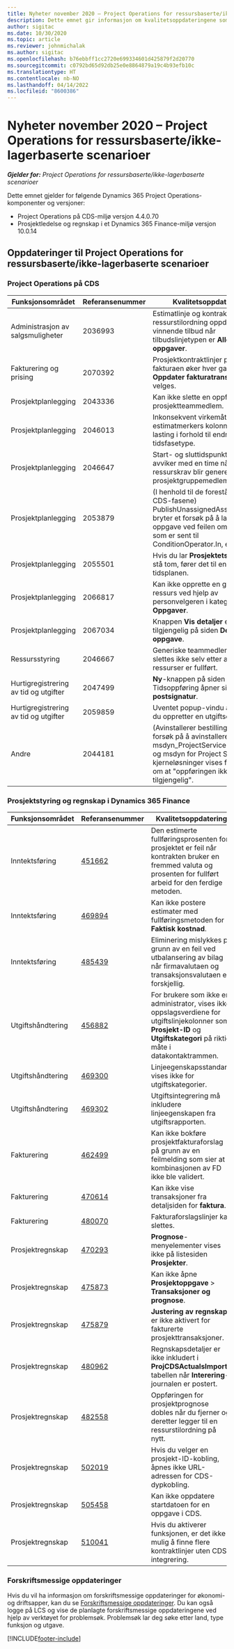 ```yaml
---
title: Nyheter november 2020 – Project Operations for ressursbaserte/ikke-lagerbaserte scenarioer
description: Dette emnet gir informasjon om kvalitetsoppdateringene som er tilgjengelige i november 2020-versjonen av Project Operations for ressursbaserte/ikke-lagerførte scenarioer.
author: sigitac
ms.date: 10/30/2020
ms.topic: article
ms.reviewer: johnmichalak
ms.author: sigitac
ms.openlocfilehash: b76ebbff1cc2720e699334601d425879f2d20770
ms.sourcegitcommit: c0792bd65d92db25e0e8864879a19c4b93efb10c
ms.translationtype: HT
ms.contentlocale: nb-NO
ms.lasthandoff: 04/14/2022
ms.locfileid: "8600386"
---
```

# <a name="whats-new-november-2020---project-operations-for-resourcenon-stocked-based-scenarios"></a>Nyheter november 2020 – Project Operations for ressursbaserte/ikke-lagerbaserte scenarioer

_**Gjelder for:** Project Operations for ressursbaserte/ikke-lagerbaserte scenarioer_

Dette emnet gjelder for følgende Dynamics 365 Project Operations-komponenter og versjoner:

- Project Operations på CDS-miljø versjon 4.4.0.70
- Prosjektledelse og regnskap i et Dynamics 365 Finance-miljø versjon 10.0.14

## <a name="updates-to-project-operations-for-resource-non-stocked-based-scenarios"></a>Oppdateringer til Project Operations for ressursbaserte/ikke-lagerbaserte scenarioer

### <a name="project-operations-on-cds"></a>Project Operations på CDS

| Funksjonsområdet                 | Referansenummer | Kvalitetsoppdatering                                                                                                                                                                    |
|------------------------------|------------------|-----------------------------------------------------------------------------------------------------------------------------------------------------------------------------------|
|   Administrasjon av salgsmuligheter       | 2036993          | Estimatlinje og kontraktlinjer for ressurstilordning oppdateres på vinnende tilbud når tilbudslinjetypen er **Alle oppgaver**.                                                 |
| Fakturering og prising          | 2070392          | Prosjektkontraktlinjer på fakturaen øker hver gang **Oppdater fakturatransaksjoner** velges.                                                                         |
| Prosjektplanlegging             | 2043336          | Kan ikke slette en oppføring for prosjektteammedlem.                                                                                                                                  |
| Prosjektplanlegging             | 2046013          | Inkonsekvent virkemåte for estimatmerkers kolonner under lasting i forhold til endring av tidsfasetype.                                                                                   |
| Prosjektplanlegging             | 2046647          | Start- og sluttidspunktene avviker med en time når ressurskrav blir generert fra prosjektgruppemedlemmer.                                                                      |
| Prosjektplanlegging             | 2053879          | (I henhold til de forestående CDS-fasene) PublishUnassignedAssignments bryter et forsøk på å lagre en oppgave ved feilen om at verdien som er sent til ConditionOperator.In, er tom.                       |
| Prosjektplanlegging             | 2055501          | Hvis du lar **Prosjektets startdato** stå tom, fører det til en feil i tidsplanen.                                                                                                      |
| Prosjektplanlegging             | 2066817          | Kan ikke opprette en generisk ressurs ved hjelp av personvelgeren i kategorien **Oppgaver**.                                                                                                   |
| Prosjektplanlegging             | 2067034          | Knappen **Vis detaljer** er ikke tilgjengelig på siden **Detaljer for oppgave**.                                                                                                       |
| Ressursstyring          | 2046667          | Generiske teammedlemmer slettes ikke selv etter at alle ressurser er fullført.                                                                                                    |
| Hurtigregistrering av tid og utgifter | 2047499          | **Ny**-knappen på siden Tidsoppføring åpner siden **Ny e-postsignatur**.                                                                                               |
| Hurtigregistrering av tid og utgifter | 2059859          | Uventet popup-vindu åpnes når du oppretter en utgiftsoppføring.                                                                                                                         |
| Andre                        | 2044181          | (Avinstallerer bestilling) Under forsøk på å avinstallere msdyn_ProjectServiceCore_Patch og msdyn for Project Service-kjerneløsninger vises feilmelding om at "oppføringen ikke er tilgjengelig".  |

### <a name="project-management-and-accounting-in-dynamics-365-finance"></a>Prosjektstyring og regnskap i Dynamics 365 Finance

| Funksjonsområdet        | Referansenummer | Kvalitetsoppdatering                                                                                                                                                            |
|---------------------|------------------|---------------------------------------------------------------------------------------------------------------------------------------------------------------------------|
| Inntektsføring | [451662](https://fix.lcs.dynamics.com/Issue/Details/?bugId=451662)           | Den estimerte fullføringsprosenten for prosjektet er feil når kontrakten bruker en fremmed valuta og prosenten for fullført arbeid for den ferdige metoden.                     |
| Inntektsføring | [469894](https://fix.lcs.dynamics.com/Issue/Details/?bugId=469894)           | Kan ikke postere estimater med fullføringsmetoden for **Faktisk kostnad**.                                                                                                    |
| Inntektsføring | [485439](https://fix.lcs.dynamics.com/Issue/Details/?bugId=485439)           | Eliminering mislykkes på grunn av en feil ved utbalansering av bilag når firmavalutaen og transaksjonsvalutaen er forskjellig.                                              |
| Utgiftshåndtering  | [456882](https://fix.lcs.dynamics.com/Issue/Details/?bugId=456822)           | For brukere som ikke er administrator, vises ikke oppslagsverdiene for utgiftslinjekolonner som **Prosjekt-ID** og **Utgiftskategori** på riktig måte i datakontaktrammen. |
| Utgiftshåndtering  | [469300](https://fix.lcs.dynamics.com/Issue/Details/?bugId=469300)           | Linjeegenskapsstandard vises ikke for utgiftskategorier.                                                                                                         |
| Utgiftshåndtering  | [469302](https://fix.lcs.dynamics.com/Issue/Details/?bugId=469302)           | Utgiftsintegrering må inkludere linjeegenskapen fra utgiftsrapporten.                                                                                             |
| Fakturering           | [462499](https://fix.lcs.dynamics.com/Issue/Details/?bugId=462499)           | Kan ikke bokføre prosjektfakturaforslag på grunn av en feilmelding som sier at kombinasjonen av FD ikke ble validert.                                                    |
| Fakturering           | [470614](https://fix.lcs.dynamics.com/Issue/Details/?bugId=470614)           | Kan ikke vise transaksjoner fra detaljsiden for **faktura**.                                                                                                              |
| Fakturering           | [480070](https://fix.lcs.dynamics.com/Issue/Details/?bugId=480070)           | Fakturaforslagslinjer kan slettes.                                                                                                                                  |
| Prosjektregnskap  | [470293](https://fix.lcs.dynamics.com/Issue/Details/?bugId=470293)           | **Prognose**-menyelementer vises ikke på listesiden **Prosjekter**.                                                                                                   |
| Prosjektregnskap  | [475873](https://fix.lcs.dynamics.com/Issue/Details/?bugId=475873)           | Kan ikke åpne **Prosjektoppgave**   > **Transaksjoner og prognose**.                                                                                                       |
| Prosjektregnskap  | [475879](https://fix.lcs.dynamics.com/Issue/Details/?bugId=475879)           | **Justering av regnskap** er ikke aktivert for fakturerte prosjekttransaksjoner.                                                                                                  |
| Prosjektregnskap  | [480962](https://fix.lcs.dynamics.com/Issue/Details/?bugId=480962)           | Regnskapsdetaljer er ikke inkludert i **ProjCDSActualsImport**-tabellen når **Interering**-journalen er postert.                                                  |
| Prosjektregnskap  | [482558](https://fix.lcs.dynamics.com/Issue/Details/?bugId=482558)           | Oppføringen for prosjektprognose dobles når du fjerner og deretter legger til en ressurstilordning på nytt.                                                                            |
| Prosjektregnskap  | [502019](https://fix.lcs.dynamics.com/Issue/Details/?bugId=502019)           | Hvis du velger en prosjekt-ID-kobling, åpnes ikke URL-adressen for CDS-dypkobling.                                                                                                         |
| Prosjektregnskap  | [505458](https://fix.lcs.dynamics.com/Issue/Details/?bugId=505458)           | Kan ikke oppdatere startdatoen for en oppgave i CDS.                                                                                                                           |
| Prosjektregnskap  | [510041](https://fix.lcs.dynamics.com/Issue/Details/?bugId=510041)           | Hvis du aktiverer funksjonen, er det ikke mulig å finne flere kontraktlinjer uten CDS-integrering.                                                                                   |

### <a name="regulatory-updates"></a>Forskriftsmessige oppdateringer
Hvis du vil ha informasjon om forskriftsmessige oppdateringer for økonomi- og driftsapper, kan du se [Forskriftsmessige oppdateringer](/dynamics365/finance/localizations/regulatory-updates). Du kan også logge på LCS og vise de planlagte forskriftsmessige oppdateringene ved hjelp av verktøyet for problemsøk. Problemsøk lar deg søke etter land, type funksjon og utgave.


[!INCLUDE[footer-include](../includes/footer-banner.md)]